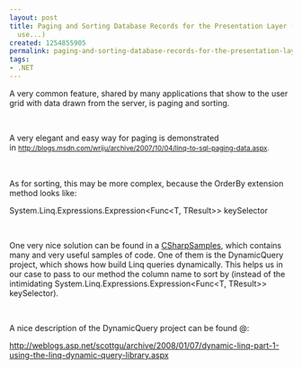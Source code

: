 ```yaml
---
layout: post
title: Paging and Sorting Database Records for the Presentation Layer (and for general
  use...)
created: 1254855905
permalink: paging-and-sorting-database-records-for-the-presentation-layer-and-for-general-use
tags:
- .NET
---
```

<p>A very common feature, shared by many applications that show to the user grid with data drawn from the server, is paging and sorting.</p>
<p>&nbsp;</p>
<p>A very elegant and easy way for paging is demonstrated in&nbsp;<span class="Apple-style-span" style="font-size: 12px; line-height: 19px; "><a href="http://blogs.msdn.com/wriju/archive/2007/10/04/linq-to-sql-paging-data.aspx">http://blogs.msdn.com/wriju/archive/2007/10/04/linq-to-sql-paging-data.aspx</a>.</span></p>
<p>&nbsp;</p>
<p>As for sorting, this may be more complex, because the OrderBy extension method looks like:</p>
<p>System.Linq.Expressions.Expression&lt;Func&lt;T, TResult&gt;&gt; keySelector</p>
<p>&nbsp;</p>
<p>One very nice solution can be found in a <a href="http://msdn.microsoft.com/en-us/vcsharp/bb894665.aspx">CSharpSamples</a>, which contains many and very useful samples of code. One of them is the DynamicQuery project, which shows how build Linq queries dynamically. This helps us in our case to pass to our method the column name to sort by (instead of the intimidating&nbsp;System.Linq.Expressions.Expression&lt;Func&lt;T, TResult&gt;&gt; keySelector).</p>
<p>&nbsp;</p>
<p>A nice description of the&nbsp;DynamicQuery project can be found @:&nbsp;</p>
<p><a href="http://weblogs.asp.net/scottgu/archive/2008/01/07/dynamic-linq-part-1-using-the-linq-dynamic-query-library.aspx">http://weblogs.asp.net/scottgu/archive/2008/01/07/dynamic-linq-part-1-using-the-linq-dynamic-query-library.aspx</a>&nbsp;</p>
